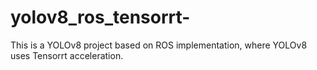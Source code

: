 # yolov8_ros_tensorrt-
This is a YOLOv8 project based on ROS implementation, where YOLOv8 uses Tensorrt acceleration.
